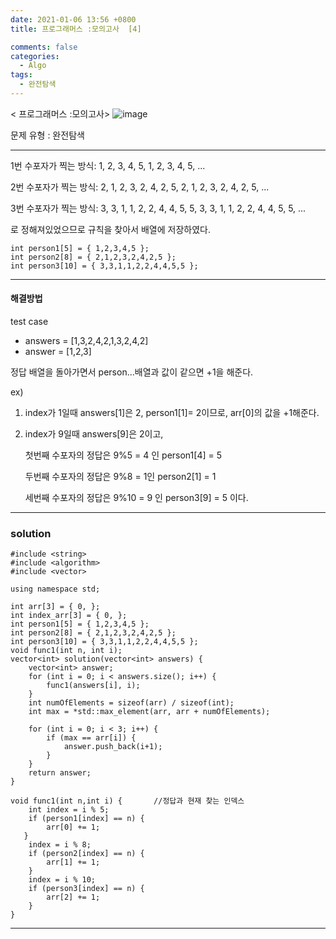 ```yaml
---
date: 2021-01-06 13:56 +0800
title: 프로그래머스 :모의고사  [4]

comments: false
categories:
  - Algo
tags:
  - 완전탐색
---
```


< 프로그래머스 :모의고사>
![image](https://user-images.githubusercontent.com/49177223/104138914-f0a91e80-53ea-11eb-833c-423cd9d5f1c5.png)

문제 유형 : 완전탐색

---

1번 수포자가 찍는 방식: 1, 2, 3, 4, 5, 1, 2, 3, 4, 5, ...

2번 수포자가 찍는 방식: 2, 1, 2, 3, 2, 4, 2, 5, 2, 1, 2, 3, 2, 4, 2, 5, ...

3번 수포자가 찍는 방식: 3, 3, 1, 1, 2, 2, 4, 4, 5, 5, 3, 3, 1, 1, 2, 2, 4, 4, 5, 5, ...

로 정해져있었으므로 규칙을 찾아서 배열에 저장하였다.

```
int person1[5] = { 1,2,3,4,5 };
int person2[8] = { 2,1,2,3,2,4,2,5 };
int person3[10] = { 3,3,1,1,2,2,4,4,5,5 };
```

---

#### 해결방법

test case

- answers = [1,3,2,4,2,1,3,2,4,2]
- answer = [1,2,3]

정답 배열을 돌아가면서 person...배열과 값이 같으면 +1을 해준다.

ex)

1. index가 1일때 answers[1]은 2, person1[1]= 2이므로, arr[0]의 값을 +1해준다.

2. index가 9일때 answers[9]은 2이고,

   첫번째 수포자의 정답은 9%5 = 4 인 person1[4] = 5

   두번째 수포자의 정답은 9%8 = 1인 person2[1] = 1

   세번째 수포자의 정답은 9%10 = 9 인 person3[9] = 5 이다.

---

### solution

```
#include <string>
#include <algorithm>
#include <vector>

using namespace std;

int arr[3] = { 0, };
int index_arr[3] = { 0, };
int person1[5] = { 1,2,3,4,5 };
int person2[8] = { 2,1,2,3,2,4,2,5 };
int person3[10] = { 3,3,1,1,2,2,4,4,5,5 };
void func1(int n, int i);
vector<int> solution(vector<int> answers) {
    vector<int> answer;
    for (int i = 0; i < answers.size(); i++) {
        func1(answers[i], i);
    }
    int numOfElements = sizeof(arr) / sizeof(int);
    int max = *std::max_element(arr, arr + numOfElements);

    for (int i = 0; i < 3; i++) {
        if (max == arr[i]) {
            answer.push_back(i+1);
        }
    }
    return answer;
}

void func1(int n,int i) {       //정답과 현재 찾는 인덱스
    int index = i % 5;
    if (person1[index] == n) {
        arr[0] += 1;
   }
    index = i % 8;
    if (person2[index] == n) {
        arr[1] += 1;
    }
    index = i % 10;
    if (person3[index] == n) {
        arr[2] += 1;
    }
}

```

---
